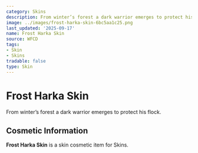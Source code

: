 ```yaml
---
category: Skins
description: From winter’s forest a dark warrior emerges to protect his flock.
image: ../images/frost-harka-skin-6bc5aa1c25.png
last_updated: '2025-09-17'
name: Frost Harka Skin
source: WFCD
tags:
- Skin
- Skins
tradable: false
type: Skin
---
```


# Frost Harka Skin

From winter’s forest a dark warrior emerges to protect his flock.

## Cosmetic Information

**Frost Harka Skin** is a skin cosmetic item for Skins.

